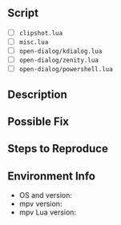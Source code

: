 <!--- Provide a general summary of the issue in the Title above. -->

## Script
<!-- Select the script(s) this issue applies to by marking the box with an x. -->
* [ ] `clipshot.lua`
* [ ] `misc.lua`
* [ ] `open-dialog/kdialog.lua`
* [ ] `open-dialog/zenity.lua`
* [ ] `open-dialog/powershell.lua`

## Description
<!--- Provide a detailed description of the issue. -->

## Possible Fix
<!--- Not obligatory, but suggest a fix or reason for the bug. -->
<!--- If requesting a feature, suggest a way to implement it. -->

## Steps to Reproduce
<!--- Provide a link to a live example, or an unambiguous set of steps to reproduce this bug. -->

## Environment Info
<!-- Include as many relevant details about your environment as possible. -->
* OS and version:
* mpv version:
* mpv Lua version:
